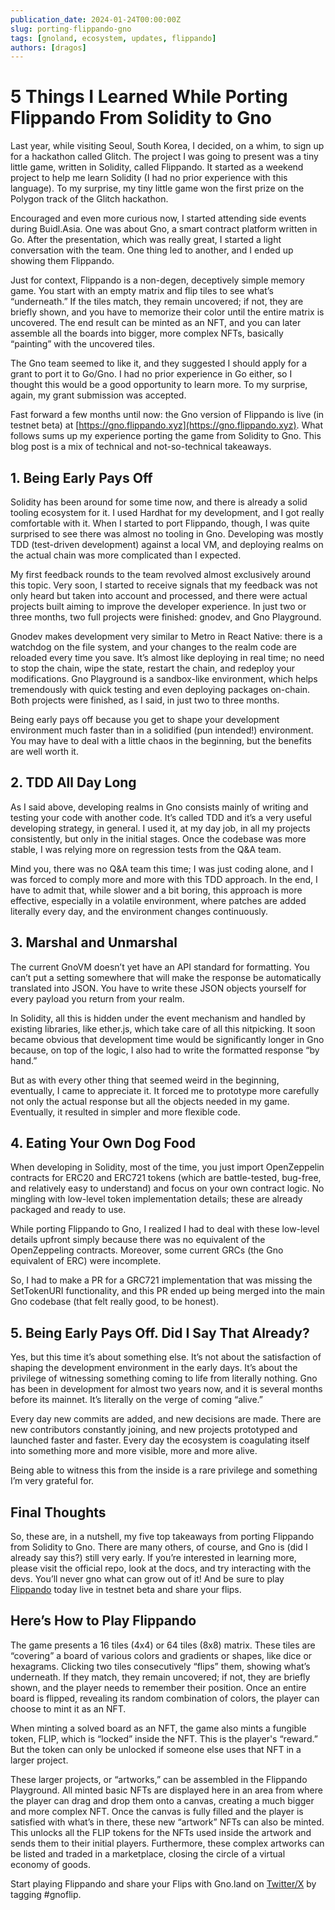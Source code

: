```yaml
---
publication_date: 2024-01-24T00:00:00Z
slug: porting-flippando-gno
tags: [gnoland, ecosystem, updates, flippando]
authors: [dragos]
---
```


# 5 Things I Learned While Porting Flippando From Solidity to Gno 

Last year, while visiting Seoul, South Korea, I decided, on a whim, to sign up for a hackathon called Glitch. The project I was going to present was a tiny little game, written in Solidity, called Flippando. It started as a weekend project to help me learn Solidity (I had no prior experience with this language). To my surprise, my tiny little game won the first prize on the Polygon track of the Glitch hackathon.

Encouraged and even more curious now, I started attending side events during Buidl.Asia. One was about Gno, a smart contract platform written in Go. After the presentation, which was really great, I started a light conversation with the team. One thing led to another, and I ended up showing them Flippando. 

Just for context, Flippando is a non-degen, deceptively simple memory game. You start with an empty matrix and flip tiles to see what’s “underneath.” If the tiles match, they remain uncovered; if not, they are briefly shown, and you have to memorize their color until the entire matrix is uncovered. The end result can be minted as an NFT, and you can later assemble all the boards into bigger, more complex NFTs, basically “painting” with the uncovered tiles.

The Gno team seemed to like it, and they suggested I should apply for a grant to port it to Go/Gno. I had no prior experience in Go either, so I thought this would be a good opportunity to learn more. To my surprise, again, my grant submission was accepted.

Fast forward a few months until now: the Gno version of Flippando is live (in testnet beta) at [https://gno.flippando.xyz](https://gno.flippando.xyz). What follows sums up my experience porting the game from Solidity to Gno. This blog post is a mix of technical and not-so-technical takeaways.

## 1. Being Early Pays Off

Solidity has been around for some time now, and there is already a solid tooling ecosystem for it. I used Hardhat for my development, and I got really comfortable with it. When I started to port Flippando, though, I was quite surprised to see there was almost no tooling in Gno. Developing was mostly TDD (test-driven development) against a local VM, and deploying realms on the actual chain was more complicated than I expected. 

My first feedback rounds to the team revolved almost exclusively around this topic. Very soon, I started to receive signals that my feedback was not only heard but taken into account and processed, and there were actual projects built aiming to improve the developer experience. In just two or three months, two full projects were finished: gnodev, and Gno Playground. 

Gnodev makes development very similar to Metro in React Native: there is a watchdog on the file system, and your changes to the realm code are reloaded every time you save. It’s almost like deploying in real time; no need to stop the chain, wipe the state, restart the chain, and redeploy your modifications. Gno Playground is a sandbox-like environment, which helps tremendously with quick testing and even deploying packages on-chain. Both projects were finished, as I said, in just two to three months.

Being early pays off because you get to shape your development environment much faster than in a solidified (pun intended!) environment. You may have to deal with a little chaos in the beginning, but the benefits are well worth it.

## 2. TDD All Day Long

As I said above, developing realms in Gno consists mainly of writing and testing your code with another code. It’s called TDD and it’s a very useful developing strategy, in general. I used it, at my day job, in all my projects consistently, but only in the initial stages. Once the codebase was more stable, I was relying more on regression tests from the Q&A team.

Mind you, there was no Q&A team this time; I was just coding alone, and I was forced to comply more and more with this TDD approach. In the end, I have to admit that, while slower and a bit boring, this approach is more effective, especially in a volatile environment, where patches are added literally every day, and the environment changes continuously.

## 3. Marshal and Unmarshal

The current GnoVM doesn’t yet have an API standard for formatting. You can’t put a setting somewhere that will make the response be automatically translated into JSON. You have to write these JSON objects yourself for every payload you return from your realm. 

In Solidity, all this is hidden under the event mechanism and handled by existing libraries, like ether.js, which take care of all this nitpicking. It soon became obvious that development time would be significantly longer in Gno because, on top of the logic, I also had to write the formatted response “by hand.”

But as with every other thing that seemed weird in the beginning, eventually, I came to appreciate it. It forced me to prototype more carefully not only the actual response but all the objects needed in my game. Eventually, it resulted in simpler and more flexible code.

## 4. Eating Your Own Dog Food

When developing in Solidity, most of the time, you just import OpenZeppelin contracts for ERC20 and ERC721 tokens (which are battle-tested, bug-free, and relatively easy to understand) and focus on your own contract logic. No mingling with low-level token implementation details; these are already packaged and ready to use.

While porting Flippando to Gno, I realized I had to deal with these low-level details upfront simply because there was no equivalent of the OpenZeppeling contracts. Moreover, some current GRCs (the Gno equivalent of ERC) were incomplete. 

So, I had to make a PR for a GRC721 implementation that was missing the SetTokenURI functionality, and this PR ended up being merged into the main Gno codebase (that felt really good, to be honest). 

## 5. Being Early Pays Off. Did I Say That Already?

Yes, but this time it’s about something else. It’s not about the satisfaction of shaping the development environment in the early days. It’s about the privilege of witnessing something coming to life from literally nothing. Gno has been in development for almost two years now, and it is several months before its mainnet. It’s literally on the verge of coming “alive.”

Every day new commits are added, and new decisions are made. There are new contributors constantly joining, and new projects prototyped and launched faster and faster. Every day the ecosystem is coagulating itself into something more and more visible, more and more alive.

Being able to witness this from the inside is a rare privilege and something I’m very grateful for.

## Final Thoughts 

So, these are, in a nutshell, my five top takeaways from porting Flippando from Solidity to Gno. There are many others, of course, and Gno is (did I already say this?) still very early. If you’re interested in learning more, please visit the official repo, look at the docs, and try interacting with the devs. You’ll never gno what can grow out of it! And be sure to play [Flippando](https://gno.flippando.xyz) today live in testnet beta and share your flips.

## Here’s How to Play Flippando

The game presents a 16 tiles (4x4) or 64 tiles (8x8) matrix. These tiles are “covering” a board of various colors and gradients or shapes, like dice or hexagrams. Clicking two tiles consecutively “flips” them, showing what’s underneath. If they match, they remain uncovered; if not, they are briefly shown, and the player needs to remember their position. Once an entire board is flipped, revealing its random combination of colors, the player can choose to mint it as an NFT.

When minting a solved board as an NFT, the game also mints a fungible token, FLIP, which is “locked” inside the NFT. This is the player's “reward.” But the token can only be unlocked if someone else uses that NFT in a larger project.

These larger projects, or “artworks,” can be assembled in the Flippando Playground. All minted basic NFTs are displayed here in an area from where the player can drag and drop them onto a canvas, creating a much bigger and more complex NFT. Once the canvas is fully filled and the player is satisfied with what’s in there, these new “artwork” NFTs can also be minted. This unlocks all the FLIP tokens for the NFTs used inside the artwork and sends them to their initial players. Furthermore, these complex artworks can be listed and traded in a marketplace, closing the circle of a virtual economy of goods.

Start playing Flippando and share your Flips with Gno.land on [Twitter/X](https://x.com/_gnoland?lang=en) by tagging #gnoflip. 



